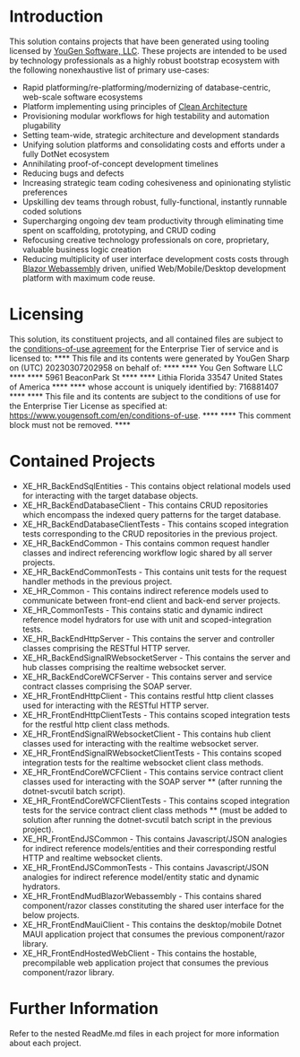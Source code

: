 # Introduction
This solution contains projects that have been generated using tooling licensed by [YouGen Software, LLC](https://yougensoft.com). These projects are intended to be used by technology professionals as a highly robust bootstrap ecosystem with the following nonexhaustive list of primary use-cases:
* Rapid platforming/re-platforming/modernizing of database-centric, web-scale software ecosystems
* Platform implementing using principles of [Clean Architecture](https://learn.microsoft.com/en-us/dotnet/architecture/modern-web-apps-azure/common-web-application-architectures)
* Provisioning modular workflows for high testability and automation plugability
* Setting team-wide, strategic architecture and development standards
* Unifying solution platforms and consolidating costs and efforts under a fully DotNet ecosystem
* Annihilating proof-of-concept development timelines
* Reducing bugs and defects
* Increasing strategic team coding cohesiveness and opinionating stylistic preferences
* Upskilling dev teams through robust, fully-functional, instantly runnable coded solutions
* Supercharging ongoing dev team productivity through eliminating time spent on scaffolding, prototyping, and CRUD coding
* Refocusing creative technology professionals on core, proprietary, valuable business logic creation
* Reducing multiplicity of user interface development costs costs through [Blazor Webassembly](https://learn.microsoft.com/en-us/aspnet/core/blazor/?view=aspnetcore) driven, unified Web/Mobile/Desktop development platform with maximum code reuse.
# Licensing
This solution, its constituent projects, and all contained files are subject to the [conditions-of-use agreement](https://www.yougensoft.com/en/conditions-of-use) for the Enterprise Tier of service and is licensed to:
**** This file and its contents were generated by YouGen Sharp on (UTC) 20230307202958 on behalf of: ****
**** You Gen Software LLC ****
**** 5961 BeaconPark St ****
**** Lithia Florida 33547 United States of America ****
**** whose account is uniquely identified by: 716881407 ****
**** This file and its contents are subject to the conditions of use for the Enterprise Tier License as specified at: https://www.yougensoft.com/en/conditions-of-use. ****
**** This comment block must not be removed. ****
# Contained Projects
* XE_HR_BackEndSqlEntities - This contains object relational models used for interacting with the target database objects.
* XE_HR_BackEndDatabaseClient - This contains CRUD repositories which encompass the indexed query patterns for the target database.
* XE_HR_BackEndDatabaseClientTests - This contains scoped integration tests corresponding to the CRUD repositories in the previous project.
* XE_HR_BackEndCommon - This contains common request handler classes and indirect referencing workflow logic shared by all server projects.
* XE_HR_BackEndCommonTests - This contains unit tests for the request handler methods in the previous project.
* XE_HR_Common - This contains indirect reference models used to communicate between front-end client and back-end server projects.
* XE_HR_CommonTests - This contains static and dynamic indirect reference model hydrators for use with unit and scoped-integration tests.
* XE_HR_BackEndHttpServer - This contains the server and controller classes comprising the RESTful HTTP server.
* XE_HR_BackEndSignalRWebsocketServer - This contains the server and hub classes comprising the realtime websocket server.
* XE_HR_BackEndCoreWCFServer - This contains server and service contract classes comprising the SOAP server.
* XE_HR_FrontEndHttpClient - This contains restful http client classes used for interacting with the RESTful HTTP server.
* XE_HR_FrontEndHttpClientTests - This contains scoped integration tests for the restful http client class methods.
* XE_HR_FrontEndSignalRWebsocketClient - This contains hub client classes used for interacting with the realtime websocket server.
* XE_HR_FrontEndSignalRWebsocketClientTests - This contains scoped integration tests for the realtime websocket client class methods.
* XE_HR_FrontEndCoreWCFClient - This contains service contract client classes used for interacting with the SOAP server ** (after running the dotnet-svcutil batch script).
* XE_HR_FrontEndCoreWCFClientTests - This contains scoped integration tests for the service contract client class methods ** (must be added to solution after running the dotnet-svcutil batch script in the previous project).
* XE_HR_FrontEndJSCommon - This contains Javascript/JSON analogies for indirect reference models/entities and their corresponding restful HTTP and realtime websocket clients.
* XE_HR_FrontEndJSCommonTests - This contains Javascript/JSON analogies for indirect reference model/entity static and dynamic hydrators.
* XE_HR_FrontEndMudBlazorWebassembly - This contains shared component/razor classes constituting the shared user interface for the below projects.
* XE_HR_FrontEndMauiClient - This contains the desktop/mobile Dotnet MAUI application project that consumes the previous component/razor library.
* XE_HR_FrontEndHostedWebClient - This contains the hostable, precompilable web application project that consumes the previous component/razor library.
# Further Information
Refer to the nested ReadMe.md files in each project for more information about each project.
